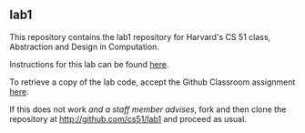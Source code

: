 
## lab1




This repository contains the lab1 repository for Harvard's
CS 51 class, Abstraction and Design in Computation.

Instructions for this lab can be found
[here](http://cs51.io/labs/lab1).

To retrieve a copy of the lab code, accept the Github Classroom
assignment [here](http://url.cs51.io/lab1).

If this does not work _and a staff member advises_, fork and then
clone the repository at 
<http://github.com/cs51/lab1> and proceed as usual.

